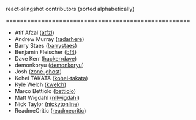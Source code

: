 react-slingshot contributors (sorted alphabetically)

====================================================
* Atif Afzal ([atfzl](https://github.com/atfzl))
* Andrew Murray ([radarhere](https://github.com/radarhere))
* Barry Staes ([barrystaes](https://github.com/barrystaes))
* Benjamin Fleischer ([bf4](https://github.com/bf4))
* Dave Kerr ([hackerrdave](https://github.com/hackerrdave))
* demonkoryu ([demonkoryu](https://github.com/demonkoryu))
* Josh ([zone-ghost](https://github.com/zone-ghost))
* Kohei TAKATA ([kohei-takata](https://github.com/kohei-takata))
* Kyle Welch ([kwelch](https://github.com/kwelch))
* Marco Bettiolo ([bettiolo](https://github.com/bettiolo))
* Matt Wigdahl ([mlwigdahl](https://github.com/mlwigdahl))
* Nick Taylor ([nickytonline](https://github.com/nickytonline))
* ReadmeCritic ([readmecritic](https://github.com/readmecritic))
